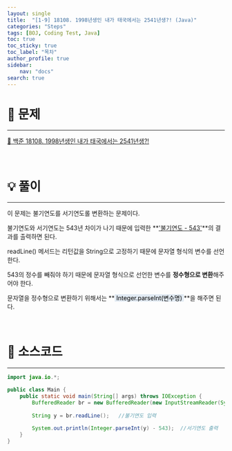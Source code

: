 ```yaml
---
layout: single
title:  "[1-9] 18108. 1998년생인 내가 태국에서는 2541년생?! (Java)"
categories: "Steps" 
tags: [BOJ, Coding Test, Java]
toc: true
toc_sticky: true
toc_label: "목차"
author_profile: true
sidebar:
    nav: "docs"
search: true
---
```


# 🔎 문제
<hr/>

[🔗 백준 18108. 1998년생인 내가 태국에서는 2541년생?!](https://www.acmicpc.net/problem/18108)
<br/><br/><br/>

# 💡 풀이
<hr/>
이 문제는 불기연도를 서기연도롤 변환하는 문제이다.

불기연도와 서기연도는 543년 차이가 나기 때문에 입력한 **<u>'불기연도 - 543'</u>**의 결과를 출력하면 된다.

readLine() 메서드는 리턴값을 String으로 고정하기 때문에 문자열 형식의 변수를 선언한다.

543의 정수를 빼줘야 하기 때문에 문자열 형식으로 선언한 변수를 **정수형으로 변환**해주어야 한다.

문자열을 정수형으로 변환하기 위해서는 **<mark style='background-color: #E1EAF3'> Integer.parseInt(변수명) </mark>**을 해주면 된다.
<br/><br/><br/>

# 📃 소스코드
<hr/>

```java
import java.io.*;

public class Main {
    public static void main(String[] args) throws IOException {
        BufferedReader br = new BufferedReader(new InputStreamReader(System.in));
        
        String y = br.readLine();   //불기연도 입력
        
        System.out.println(Integer.parseInt(y) - 543);  //서기연도 출력
    }        
}
```
